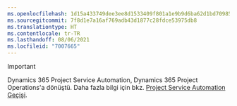 ```yaml
---
ms.openlocfilehash: 1d15a433749dee3ee8d1533409f801a1e9b9d6ba62d1bd70985e3997f1547db0
ms.sourcegitcommit: 7f8d1e7a16af769adb43d1877c28fdce53975db8
ms.translationtype: HT
ms.contentlocale: tr-TR
ms.lasthandoff: 08/06/2021
ms.locfileid: "7007665"
---
```

> [!IMPORTANT]
> Dynamics 365 Project Service Automation, Dynamics 365 Project Operations'a dönüştü. Daha fazla bilgi için bkz. [Project Service Automation Geçişi](https://dynamics.microsoft.com/en-us/project-service-automation/overview/).
